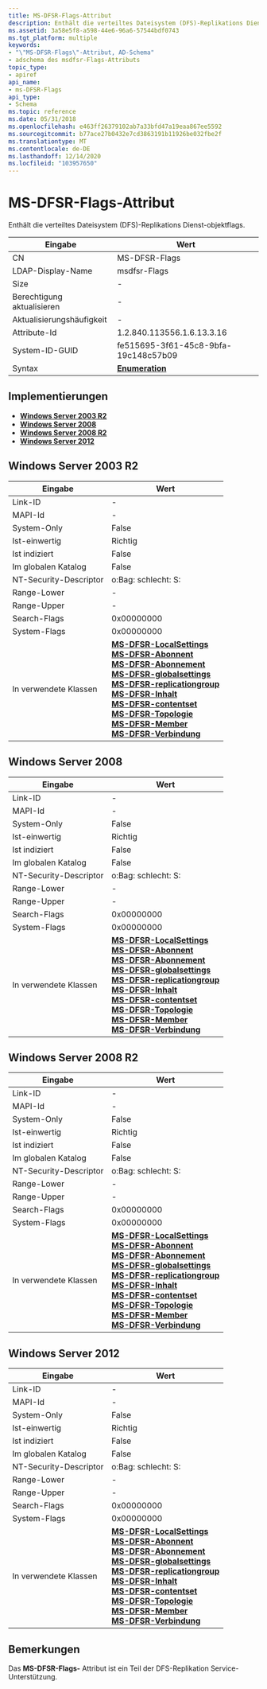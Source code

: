 ```yaml
---
title: MS-DFSR-Flags-Attribut
description: Enthält die verteiltes Dateisystem (DFS)-Replikations Dienst-objektflags.
ms.assetid: 3a58e5f8-a598-44e6-96a6-57544bdf0743
ms.tgt_platform: multiple
keywords:
- "\"MS-DFSR-Flags\"-Attribut, AD-Schema"
- adschema des msdfsr-Flags-Attributs
topic_type:
- apiref
api_name:
- ms-DFSR-Flags
api_type:
- Schema
ms.topic: reference
ms.date: 05/31/2018
ms.openlocfilehash: e463ff26379102ab7a33bfd47a19eaa867ee5592
ms.sourcegitcommit: b77ace27b0432e7cd3863191b11926be032fbe2f
ms.translationtype: MT
ms.contentlocale: de-DE
ms.lasthandoff: 12/14/2020
ms.locfileid: "103957650"
---
```

# <a name="ms-dfsr-flags-attribute"></a>MS-DFSR-Flags-Attribut

Enthält die verteiltes Dateisystem (DFS)-Replikations Dienst-objektflags.



| Eingabe | Wert |
|-------------------|--------------------------------------|
| CN                | MS-DFSR-Flags                        |
| LDAP-Display-Name | msdfsr-Flags                         |
| Size              | \-                                   |
| Berechtigung aktualisieren  | \-                                   |
| Aktualisierungshäufigkeit  | \-                                   |
| Attribute-Id      | 1.2.840.113556.1.6.13.3.16           |
| System-ID-GUID    | fe515695-3f61-45c8-9bfa-19c148c57b09 |
| Syntax            | [**Enumeration**](s-enumeration.md) |



## <a name="implementations"></a>Implementierungen

-   [**Windows Server 2003 R2**](#windows-server-2003-r2)
-   [**Windows Server 2008**](#windows-server-2008)
-   [**Windows Server 2008 R2**](#windows-server-2008-r2)
-   [**Windows Server 2012**](#windows-server-2012)

## <a name="windows-server-2003-r2"></a>Windows Server 2003 R2



| Eingabe | Wert |
|------------------------|-----------------------------------------------------------------------------------------------------------------------------------------------------------------------------------------------------------------------------------------------------------------------------------------------------------------------------------------------------------------------------------------------------------------------------------------------------------------------------------------------------------------------------------------------------------------------------------------------------------------------------------------------|
| Link-ID                | \-                                                                                                                                                                                                                                                                                                                                                                                                                                                                                                                                                                                                                                            |
| MAPI-Id                | \-                                                                                                                                                                                                                                                                                                                                                                                                                                                                                                                                                                                                                                            |
| System-Only            | False                                                                                                                                                                                                                                                                                                                                                                                                                                                                                                                                                                                                                                         |
| Ist-einwertig       | Richtig                                                                                                                                                                                                                                                                                                                                                                                                                                                                                                                                                                                                                                          |
| Ist indiziert             | False                                                                                                                                                                                                                                                                                                                                                                                                                                                                                                                                                                                                                                         |
| Im globalen Katalog      | False                                                                                                                                                                                                                                                                                                                                                                                                                                                                                                                                                                                                                                         |
| NT-Security-Descriptor | o:Bag: schlecht: S:                                                                                                                                                                                                                                                                                                                                                                                                                                                                                                                                                                                                                                  |
| Range-Lower            | \-                                                                                                                                                                                                                                                                                                                                                                                                                                                                                                                                                                                                                                            |
| Range-Upper            | \-                                                                                                                                                                                                                                                                                                                                                                                                                                                                                                                                                                                                                                            |
| Search-Flags           | 0x00000000                                                                                                                                                                                                                                                                                                                                                                                                                                                                                                                                                                                                                                    |
| System-Flags           | 0x00000000                                                                                                                                                                                                                                                                                                                                                                                                                                                                                                                                                                                                                                    |
| In verwendete Klassen        | [**MS-DFSR-LocalSettings**](c-msdfsr-localsettings.md)<br/> [**MS-DFSR-Abonnent**](c-msdfsr-subscriber.md)<br/> [**MS-DFSR-Abonnement**](c-msdfsr-subscription.md)<br/> [**MS-DFSR-globalsettings**](c-msdfsr-globalsettings.md)<br/> [**MS-DFSR-replicationgroup**](c-msdfsr-replicationgroup.md)<br/> [**MS-DFSR-Inhalt**](c-msdfsr-content.md)<br/> [**MS-DFSR-contentset**](c-msdfsr-contentset.md)<br/> [**MS-DFSR-Topologie**](c-msdfsr-topology.md)<br/> [**MS-DFSR-Member**](c-msdfsr-member.md)<br/> [**MS-DFSR-Verbindung**](c-msdfsr-connection.md)<br/> |



## <a name="windows-server-2008"></a>Windows Server 2008



| Eingabe | Wert |
|------------------------|-----------------------------------------------------------------------------------------------------------------------------------------------------------------------------------------------------------------------------------------------------------------------------------------------------------------------------------------------------------------------------------------------------------------------------------------------------------------------------------------------------------------------------------------------------------------------------------------------------------------------------------------------|
| Link-ID                | \-                                                                                                                                                                                                                                                                                                                                                                                                                                                                                                                                                                                                                                            |
| MAPI-Id                | \-                                                                                                                                                                                                                                                                                                                                                                                                                                                                                                                                                                                                                                            |
| System-Only            | False                                                                                                                                                                                                                                                                                                                                                                                                                                                                                                                                                                                                                                         |
| Ist-einwertig       | Richtig                                                                                                                                                                                                                                                                                                                                                                                                                                                                                                                                                                                                                                          |
| Ist indiziert             | False                                                                                                                                                                                                                                                                                                                                                                                                                                                                                                                                                                                                                                         |
| Im globalen Katalog      | False                                                                                                                                                                                                                                                                                                                                                                                                                                                                                                                                                                                                                                         |
| NT-Security-Descriptor | o:Bag: schlecht: S:                                                                                                                                                                                                                                                                                                                                                                                                                                                                                                                                                                                                                                  |
| Range-Lower            | \-                                                                                                                                                                                                                                                                                                                                                                                                                                                                                                                                                                                                                                            |
| Range-Upper            | \-                                                                                                                                                                                                                                                                                                                                                                                                                                                                                                                                                                                                                                            |
| Search-Flags           | 0x00000000                                                                                                                                                                                                                                                                                                                                                                                                                                                                                                                                                                                                                                    |
| System-Flags           | 0x00000000                                                                                                                                                                                                                                                                                                                                                                                                                                                                                                                                                                                                                                    |
| In verwendete Klassen        | [**MS-DFSR-LocalSettings**](c-msdfsr-localsettings.md)<br/> [**MS-DFSR-Abonnent**](c-msdfsr-subscriber.md)<br/> [**MS-DFSR-Abonnement**](c-msdfsr-subscription.md)<br/> [**MS-DFSR-globalsettings**](c-msdfsr-globalsettings.md)<br/> [**MS-DFSR-replicationgroup**](c-msdfsr-replicationgroup.md)<br/> [**MS-DFSR-Inhalt**](c-msdfsr-content.md)<br/> [**MS-DFSR-contentset**](c-msdfsr-contentset.md)<br/> [**MS-DFSR-Topologie**](c-msdfsr-topology.md)<br/> [**MS-DFSR-Member**](c-msdfsr-member.md)<br/> [**MS-DFSR-Verbindung**](c-msdfsr-connection.md)<br/> |



## <a name="windows-server-2008-r2"></a>Windows Server 2008 R2



| Eingabe | Wert |
|------------------------|-----------------------------------------------------------------------------------------------------------------------------------------------------------------------------------------------------------------------------------------------------------------------------------------------------------------------------------------------------------------------------------------------------------------------------------------------------------------------------------------------------------------------------------------------------------------------------------------------------------------------------------------------|
| Link-ID                | \-                                                                                                                                                                                                                                                                                                                                                                                                                                                                                                                                                                                                                                            |
| MAPI-Id                | \-                                                                                                                                                                                                                                                                                                                                                                                                                                                                                                                                                                                                                                            |
| System-Only            | False                                                                                                                                                                                                                                                                                                                                                                                                                                                                                                                                                                                                                                         |
| Ist-einwertig       | Richtig                                                                                                                                                                                                                                                                                                                                                                                                                                                                                                                                                                                                                                          |
| Ist indiziert             | False                                                                                                                                                                                                                                                                                                                                                                                                                                                                                                                                                                                                                                         |
| Im globalen Katalog      | False                                                                                                                                                                                                                                                                                                                                                                                                                                                                                                                                                                                                                                         |
| NT-Security-Descriptor | o:Bag: schlecht: S:                                                                                                                                                                                                                                                                                                                                                                                                                                                                                                                                                                                                                                  |
| Range-Lower            | \-                                                                                                                                                                                                                                                                                                                                                                                                                                                                                                                                                                                                                                            |
| Range-Upper            | \-                                                                                                                                                                                                                                                                                                                                                                                                                                                                                                                                                                                                                                            |
| Search-Flags           | 0x00000000                                                                                                                                                                                                                                                                                                                                                                                                                                                                                                                                                                                                                                    |
| System-Flags           | 0x00000000                                                                                                                                                                                                                                                                                                                                                                                                                                                                                                                                                                                                                                    |
| In verwendete Klassen        | [**MS-DFSR-LocalSettings**](c-msdfsr-localsettings.md)<br/> [**MS-DFSR-Abonnent**](c-msdfsr-subscriber.md)<br/> [**MS-DFSR-Abonnement**](c-msdfsr-subscription.md)<br/> [**MS-DFSR-globalsettings**](c-msdfsr-globalsettings.md)<br/> [**MS-DFSR-replicationgroup**](c-msdfsr-replicationgroup.md)<br/> [**MS-DFSR-Inhalt**](c-msdfsr-content.md)<br/> [**MS-DFSR-contentset**](c-msdfsr-contentset.md)<br/> [**MS-DFSR-Topologie**](c-msdfsr-topology.md)<br/> [**MS-DFSR-Member**](c-msdfsr-member.md)<br/> [**MS-DFSR-Verbindung**](c-msdfsr-connection.md)<br/> |



## <a name="windows-server-2012"></a>Windows Server 2012



| Eingabe | Wert |
|------------------------|-----------------------------------------------------------------------------------------------------------------------------------------------------------------------------------------------------------------------------------------------------------------------------------------------------------------------------------------------------------------------------------------------------------------------------------------------------------------------------------------------------------------------------------------------------------------------------------------------------------------------------------------------|
| Link-ID                | \-                                                                                                                                                                                                                                                                                                                                                                                                                                                                                                                                                                                                                                            |
| MAPI-Id                | \-                                                                                                                                                                                                                                                                                                                                                                                                                                                                                                                                                                                                                                            |
| System-Only            | False                                                                                                                                                                                                                                                                                                                                                                                                                                                                                                                                                                                                                                         |
| Ist-einwertig       | Richtig                                                                                                                                                                                                                                                                                                                                                                                                                                                                                                                                                                                                                                          |
| Ist indiziert             | False                                                                                                                                                                                                                                                                                                                                                                                                                                                                                                                                                                                                                                         |
| Im globalen Katalog      | False                                                                                                                                                                                                                                                                                                                                                                                                                                                                                                                                                                                                                                         |
| NT-Security-Descriptor | o:Bag: schlecht: S:                                                                                                                                                                                                                                                                                                                                                                                                                                                                                                                                                                                                                                  |
| Range-Lower            | \-                                                                                                                                                                                                                                                                                                                                                                                                                                                                                                                                                                                                                                            |
| Range-Upper            | \-                                                                                                                                                                                                                                                                                                                                                                                                                                                                                                                                                                                                                                            |
| Search-Flags           | 0x00000000                                                                                                                                                                                                                                                                                                                                                                                                                                                                                                                                                                                                                                    |
| System-Flags           | 0x00000000                                                                                                                                                                                                                                                                                                                                                                                                                                                                                                                                                                                                                                    |
| In verwendete Klassen        | [**MS-DFSR-LocalSettings**](c-msdfsr-localsettings.md)<br/> [**MS-DFSR-Abonnent**](c-msdfsr-subscriber.md)<br/> [**MS-DFSR-Abonnement**](c-msdfsr-subscription.md)<br/> [**MS-DFSR-globalsettings**](c-msdfsr-globalsettings.md)<br/> [**MS-DFSR-replicationgroup**](c-msdfsr-replicationgroup.md)<br/> [**MS-DFSR-Inhalt**](c-msdfsr-content.md)<br/> [**MS-DFSR-contentset**](c-msdfsr-contentset.md)<br/> [**MS-DFSR-Topologie**](c-msdfsr-topology.md)<br/> [**MS-DFSR-Member**](c-msdfsr-member.md)<br/> [**MS-DFSR-Verbindung**](c-msdfsr-connection.md)<br/> |



## <a name="remarks"></a>Bemerkungen

Das **MS-DFSR-Flags-** Attribut ist ein Teil der DFS-Replikation Service-Unterstützung.

 

 





